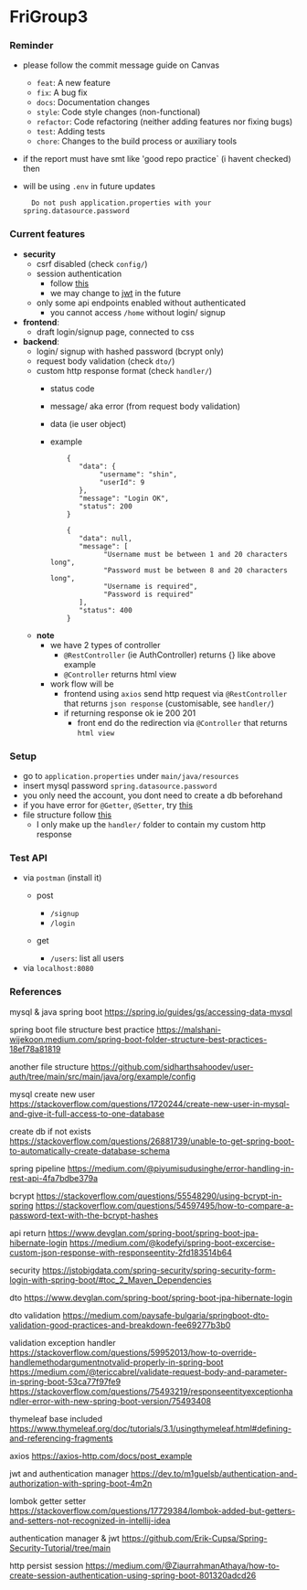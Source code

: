 # FriGroup3

### Reminder

- please follow the commit message guide on Canvas
  - `feat`: A new feature
  - `fix`: A bug fix
  - `docs`: Documentation changes
  - `style`: Code style changes (non-functional)
  - `refactor`: Code refactoring (neither adding features nor fixing bugs)
  - `test`: Adding tests
  - `chore`: Changes to the build process or auxiliary tools
  
- if the report must have smt like 'good repo practice` (i havent checked) then
- will be using `.env` in future updates
  ```
    Do not push application.properties with your spring.datasource.password
  ```

### Current features
  - **security**
    - csrf disabled (check `config/`)
    - session authentication
      - follow [this](https://medium.com/@ZiaurrahmanAthaya/how-to-create-session-authentication-using-spring-boot-801320adcd26)
      - we may change to [jwt](https://github.com/Erik-Cupsa/Spring-Security-Tutorial/tree/main) in the future
    - only some api endpoints enabled without authenticated
      - you cannot access `/home` without login/ signup
  - **frontend**: 
    - draft login/signup page, connected to css
  - **backend**:
    - login/ signup with hashed password (bcrypt only)
    - request body validation (check `dto/`)
    - custom http response format (check `handler/`)
      - status code
      - message/ aka error (from request body validation)
      - data (ie user object)
      - example
      
        ```
            {
               "data": {
                    "username": "shin",
                    "userId": 9
               },
               "message": "Login OK",
               "status": 200
            }
        ```
        ```
            {
               "data": null,
               "message": [
                     "Username must be between 1 and 20 characters long",
                     "Password must be between 8 and 20 characters long",
                     "Username is required",
                     "Password is required"
               ],
               "status": 400
            }
        ```
    - **note**
      - we have 2 types of controller
        - `@RestController` (ie AuthController) returns {} like above example
        - `@Controller` returns html view
      - work flow will be 
        - frontend using `axios` send http request via `@RestController` that returns `json response` (customisable, see `handler/`)
        - if returning response ok ie 200 201
          - front end do the redirection via `@Controller` that returns `html view`

### Setup
  - go to `application.properties` under `main/java/resources`
  - insert mysql password `spring.datasource.password`
  - you only need the account, you dont need to create a db beforehand
  - if you have error for `@Getter`, `@Setter`, try [this](https://stackoverflow.com/questions/17729384/lombok-added-but-getters-and-setters-not-recognized-in-intellij-idea)
  - file structure follow [this](https://malshani-wijekoon.medium.com/spring-boot-folder-structure-best-practices-18ef78a81819)
    - I only make up the `handler/` folder to contain my custom http response

### Test API
  - via `postman` (install it)
    - post 
      - `/signup`
      - `/login`
    
    - get
      - `/users`: list all users
  - via `localhost:8080`
      
### References

mysql & java spring boot
https://spring.io/guides/gs/accessing-data-mysql

spring boot file structure best practice
https://malshani-wijekoon.medium.com/spring-boot-folder-structure-best-practices-18ef78a81819

another file structure https://github.com/sidharthsahoodev/user-auth/tree/main/src/main/java/org/example/config

mysql create new user
https://stackoverflow.com/questions/1720244/create-new-user-in-mysql-and-give-it-full-access-to-one-database

create db if not exists
https://stackoverflow.com/questions/26881739/unable-to-get-spring-boot-to-automatically-create-database-schema

spring pipeline https://medium.com/@piyumisudusinghe/error-handling-in-rest-api-4fa7bdbe379a

bcrypt https://stackoverflow.com/questions/55548290/using-bcrypt-in-spring https://stackoverflow.com/questions/54597495/how-to-compare-a-password-text-with-the-bcrypt-hashes

api return https://www.devglan.com/spring-boot/spring-boot-jpa-hibernate-login https://medium.com/@kodefyi/spring-boot-excercise-custom-json-response-with-responseentity-2fd183514b64

security https://jstobigdata.com/spring-security/spring-security-form-login-with-spring-boot/#toc_2_Maven_Dependencies

dto https://www.devglan.com/spring-boot/spring-boot-jpa-hibernate-login

dto validation https://medium.com/paysafe-bulgaria/springboot-dto-validation-good-practices-and-breakdown-fee69277b3b0

validation exception handler https://stackoverflow.com/questions/59952013/how-to-override-handlemethodargumentnotvalid-properly-in-spring-boot https://medium.com/@tericcabrel/validate-request-body-and-parameter-in-spring-boot-53ca77f97fe9 https://stackoverflow.com/questions/75493219/responseentityexceptionhandler-error-with-new-spring-boot-version/75493408

thymeleaf base included https://www.thymeleaf.org/doc/tutorials/3.1/usingthymeleaf.html#defining-and-referencing-fragments

axios https://axios-http.com/docs/post_example

jwt and authentication manager https://dev.to/m1guelsb/authentication-and-authorization-with-spring-boot-4m2n

lombok getter setter https://stackoverflow.com/questions/17729384/lombok-added-but-getters-and-setters-not-recognized-in-intellij-idea

authentication manager & jwt https://github.com/Erik-Cupsa/Spring-Security-Tutorial/tree/main

http persist session https://medium.com/@ZiaurrahmanAthaya/how-to-create-session-authentication-using-spring-boot-801320adcd26
